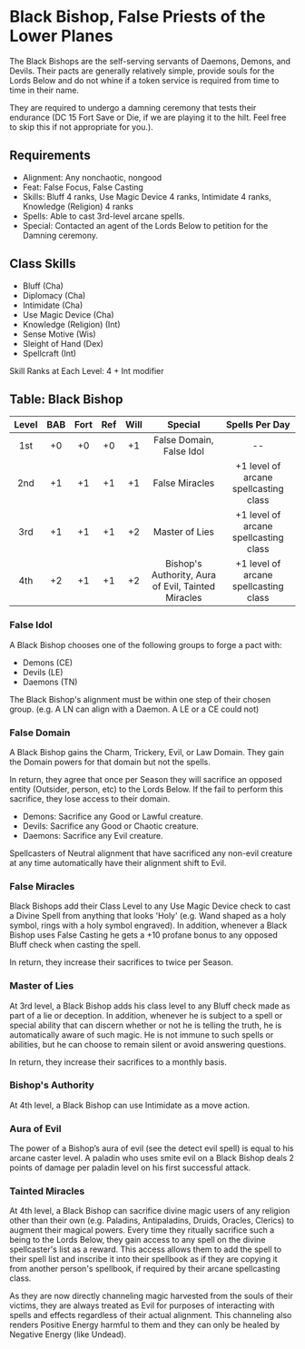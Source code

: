 # Black Bishop, False Priests of the Lower Planes	
	
The Black Bishops are the self-serving servants of Daemons, Demons, and Devils. Their pacts are generally relatively simple, provide souls for the Lords Below and do not whine if a token service is required from time to time in their name.

They are required to undergo a damning ceremony that tests their endurance (DC 15 Fort Save or Die, if we are playing it to the hilt. Feel free to skip this if not appropriate for you.).

## Requirements
 * Alignment: Any nonchaotic, nongood
 * Feat: False Focus, False Casting
 * Skills: Bluff 4 ranks, Use Magic Device 4 ranks, Intimidate 4 ranks, Knowledge (Religion) 4 ranks
 * Spells: Able to cast 3rd-level arcane spells.
 * Special: Contacted an agent of the Lords Below to petition for the Damning ceremony.


## Class Skills
 * Bluff (Cha)
 * Diplomacy (Cha)
 * Intimidate (Cha)
 * Use Magic Device (Cha)
 * Knowledge (Religion) (Int)
 * Sense Motive (Wis)
 * Sleight of Hand (Dex)
 * Spellcraft (Int)

Skill Ranks at Each Level: 4 + Int modifier

## Table: Black Bishop

| Level| BAB |Fort|Ref |Will| Special  | Spells Per Day |
|:----:|:---:|:--:|:--:|:--:|:----:|:----:|
| 1st  | +0  | +0 | +0 | +1 | False Domain, False Idol | -- |
| 2nd  | +1  | +1 | +1 | +1 | False Miracles | +1 level of arcane spellcasting class |
| 3rd  | +1  | +1 | +1 | +2 | Master of Lies | +1 level of arcane spellcasting class |
| 4th  | +2  | +1 | +1 | +2 | Bishop's Authority, Aura of Evil, Tainted Miracles | +1 level of arcane spellcasting class |

### False Idol

A Black Bishop chooses one of the following groups to forge a pact with:
* Demons (CE)
* Devils (LE)
* Daemons (TN)

The Black Bishop's alignment must be within one step of their chosen group. (e.g. A LN can align with a Daemon. A LE or a CE could not)

### False Domain

A Black Bishop gains the Charm, Trickery, Evil, or Law Domain. They gain the Domain powers for that domain but not the spells.

In return, they agree that once per Season they will sacrifice an opposed entity (Outsider, person, etc) to the Lords Below. If the fail to perform this sacrifice, they lose access to their domain.

 * Demons: Sacrifice any Good or Lawful creature.
 * Devils: Sacrifice any Good or Chaotic creature.
 * Daemons: Sacrifice any Evil creature.

Spellcasters of Neutral alignment that have sacrificed any non-evil creature at any time automatically have their alignment shift to Evil.

### False Miracles

Black Bishops add their Class Level to any Use Magic Device check to cast a Divine Spell from anything that looks 'Holy' (e.g. Wand shaped as a holy symbol, rings with a holy symbol engraved). In addition, whenever a Black Bishop uses False Casting he gets a +10 profane bonus to any opposed Bluff check when casting the spell.

In return, they increase their sacrifices to twice per Season.

### Master of Lies

At 3rd level, a Black Bishop adds his class level to any Bluff check made as part of a lie or deception. In addition, whenever he is subject to a spell or special ability that can discern whether or not he is telling the truth, he is automatically aware of such magic. He is not immune to such spells or abilities, but he can choose to remain silent or avoid answering questions.

In return, they increase their sacrifices to a monthly basis.

### Bishop's Authority

At 4th level, a Black Bishop can use Intimidate as a move action.


### Aura of Evil
The power of a Bishop’s aura of evil (see the detect evil spell) is equal to his arcane caster level. A paladin who uses smite evil on a Black Bishop deals 2 points of damage per paladin level on his first successful attack.

### Tainted Miracles

At 4th level, a Black Bishop can sacrifice divine magic users of any religion other than their own (e.g. Paladins, Antipaladins, Druids, Oracles, Clerics) to augment their magical powers. Every time they ritually sacrifice such a being to the Lords Below, they gain access to any spell on the divine spellcaster's list as a reward. This access allows them to add the spell to their spell list and inscribe it into their spellbook as if they are copying it from another person's spellbook, if required by their arcane spellcasting class.

As they are now directly channeling magic harvested from the souls of their victims, they are always treated as Evil for purposes of interacting with spells and effects regardless of their actual alignment. This channeling also renders Positive Energy harmful to them and they can only be healed by Negative Energy (like Undead).
